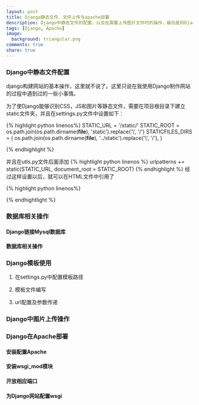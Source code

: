 ```yaml
---
layout: post
title: Django静态文件、文件上传与apache部署
description: Django中静态文件的配置，以及在需要上传图片文件时的操作，最后是将Django部署在Apache上的步骤和配置。
tags: [Django, Apache]
image:
  background: triangular.png
comments: true
share: true
---
```



### Django中静态文件配置

django构建网站的基本操作，这里就不说了。这里只说在我使用Django制作网站的过程中遇到过的一些小事情。

为了使Django能够识别CSS，JS和图片等静态文件，需要在项目根目录下建立static文件夹，并且在settings.py文件中设置如下：


{% highlight python linenos%}
STATIC_URL = '/static/'
STATIC_ROOT = os.path.join(os.path.dirname(__file__), 'static').replace('\\', '/')
STATICFILES_DIRS = (
    os.path.join(os.path.dirname(__file__), '../static').replace('\\', '/'),
)

{% endhighlight %}

并且在utls.py文件后面添加
{% hightlight python linenos %}
urlpatterns += static(STATIC_URL, document_root = STATIC_ROOT)
{% endhighlight %}
经过这样设置以后，就可以在HTML文件中引用了

{% highlight python linenos%}
<link rel = "stylesheet" href="/static/css/bootstrap.min.css">
<script type="text/javascript" src="/static/js/jquery-2.1.1.js"></script>
{% endhightlight %}

### 数据库相关操作

#### Django链接Mysql数据库

#### 数据库相关操作


### Django模板使用
1. 在settings.py中配置模板路径

2. 模板文件编写

3. url配置及参数传递

### Django中图片上传操作


### Django在Apache部署

#### 安装配置Apache

#### 安装wsgi_mod模块

#### 开放相应端口

#### 为Django网站配置wsgi